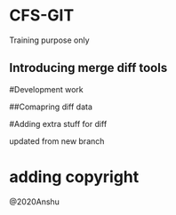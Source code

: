 # CFS-GIT
Training purpose only

## Introducing merge diff tools

#Development work

##Comapring diff data

#Adding extra stuff for diff

updated from new branch

# adding copyright

@2020Anshu
